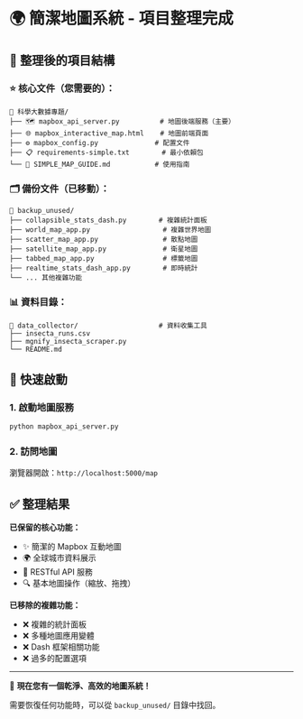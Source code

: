 # 🌍 簡潔地圖系統 - 項目整理完成

## 📁 整理後的項目結構

### ⭐ 核心文件（您需要的）：

```
📂 科學大數據專題/
├── 🗺️ mapbox_api_server.py          # 地圖後端服務（主要）
├── 🌐 mapbox_interactive_map.html    # 地圖前端頁面
├── ⚙️ mapbox_config.py              # 配置文件
├── 📋 requirements-simple.txt        # 最小依賴包
└── 📖 SIMPLE_MAP_GUIDE.md           # 使用指南
```

### 🗂️ 備份文件（已移動）：

```
📂 backup_unused/
├── collapsible_stats_dash.py        # 複雜統計面板
├── world_map_app.py                  # 複雜世界地圖
├── scatter_map_app.py                # 散點地圖
├── satellite_map_app.py              # 衛星地圖
├── tabbed_map_app.py                 # 標籤地圖
├── realtime_stats_dash_app.py        # 即時統計
└── ... 其他複雜功能
```

### 📊 資料目錄：

```
📂 data_collector/                    # 資料收集工具
├── insecta_runs.csv
├── mgnify_insecta_scraper.py
└── README.md
```

## 🚀 快速啟動

### 1. 啟動地圖服務

```bash
python mapbox_api_server.py
```

### 2. 訪問地圖

瀏覽器開啟：`http://localhost:5000/map`

## ✅ 整理結果

**已保留的核心功能：**

- ✨ 簡潔的 Mapbox 互動地圖
- 🌍 全球城市資料展示
- 📡 RESTful API 服務
- 🔍 基本地圖操作（縮放、拖拽）

**已移除的複雜功能：**

- ❌ 複雜的統計面板
- ❌ 多種地圖應用變體
- ❌ Dash 框架相關功能
- ❌ 過多的配置選項

---

🎯 **現在您有一個乾淨、高效的地圖系統！**

需要恢復任何功能時，可以從 `backup_unused/` 目錄中找回。

